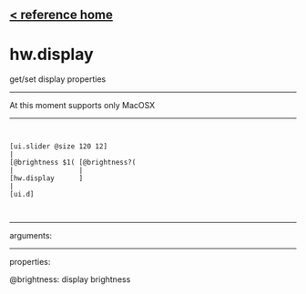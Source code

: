 [< reference home](ceammc_lib.html)
---

# hw.display


get/set display properties

---

At this moment supports only MacOSX
<br>


---


```


[ui.slider @size 120 12]
|
[@brightness $1( [@brightness?(
|                |
[hw.display      ]
|
[ui.d]

            
```

---
arguments:


---
properties:

@brightness: display
            brightness<br>

